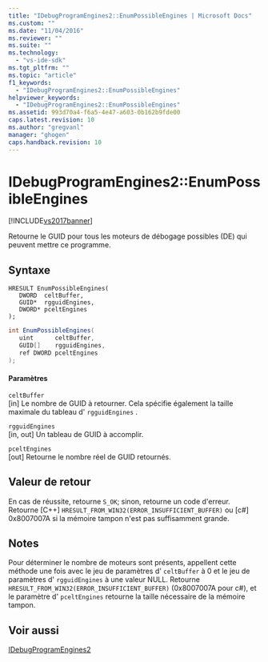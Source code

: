 ```yaml
---
title: "IDebugProgramEngines2::EnumPossibleEngines | Microsoft Docs"
ms.custom: ""
ms.date: "11/04/2016"
ms.reviewer: ""
ms.suite: ""
ms.technology: 
  - "vs-ide-sdk"
ms.tgt_pltfrm: ""
ms.topic: "article"
f1_keywords: 
  - "IDebugProgramEngines2::EnumPossibleEngines"
helpviewer_keywords: 
  - "IDebugProgramEngines2::EnumPossibleEngines"
ms.assetid: 993d70a4-f6a5-4e47-a603-0b162b9fde00
caps.latest.revision: 10
ms.author: "gregvanl"
manager: "ghogen"
caps.handback.revision: 10
---
```

# IDebugProgramEngines2::EnumPossibleEngines
[!INCLUDE[vs2017banner](../../../code-quality/includes/vs2017banner.md)]

Retourne le GUID pour tous les moteurs de débogage possibles \(DE\) qui peuvent mettre ce programme.  
  
## Syntaxe  
  
```cpp#  
HRESULT EnumPossibleEngines(   
   DWORD  celtBuffer,  
   GUID*  rgguidEngines,  
   DWORD* pceltEngines  
);  
```  
  
```c#  
int EnumPossibleEngines(   
   uint      celtBuffer,  
   GUID[]    rgguidEngines,  
   ref DWORD pceltEngines  
);  
```  
  
#### Paramètres  
 `celtBuffer`  
 \[in\]  Le nombre de GUID à retourner.  Cela spécifie également la taille maximale du tableau d' `rgguidEngines` .  
  
 `rgguidEngines`  
 \[in, out\]  Un tableau de GUID à accomplir.  
  
 `pceltEngines`  
 \[out\]  Retourne le nombre réel de GUID retournés.  
  
## Valeur de retour  
 En cas de réussite, retourne `S_OK`; sinon, retourne un code d'erreur.  Retourne \[C\+\+\] `HRESULT_FROM_WIN32(ERROR_INSUFFICIENT_BUFFER)` ou \[c\#\] 0x8007007A si la mémoire tampon n'est pas suffisamment grande.  
  
## Notes  
 Pour déterminer le nombre de moteurs sont présents, appellent cette méthode une fois avec le jeu de paramètres d' `celtBuffer` à 0 et le jeu de paramètres d' `rgguidEngines` à une valeur NULL.  Retourne `HRESULT_FROM_WIN32(ERROR_INSUFFICIENT_BUFFER)` \(0x8007007A pour c\#\), et le paramètre d' `pceltEngines` retourne la taille nécessaire de la mémoire tampon.  
  
## Voir aussi  
 [IDebugProgramEngines2](../../../extensibility/debugger/reference/idebugprogramengines2.md)